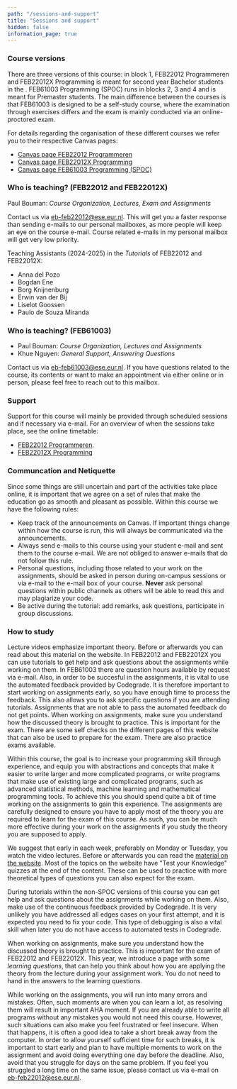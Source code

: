 ```yaml
---
path: "/sessions-and-support"
title: "Sessions and support"
hidden: false
information_page: true
---
```


### Course versions

There are three versions of this course: in block 1, FEB22012 Programmeren and FEB22012X Programming is meant for second year Bachelor students in the .
FEB61003 Programming (SPOC) runs in blocks 2, 3 and 4 and is meant for Premaster students. The main difference between the courses is that FEB61003 is
designed to be a self-study course, where the examination through exercises differs and the exam is mainly conducted via an online-proctored exam.

For details regarding the organisation of these different courses we refer you to their respective Canvas pages:

* [Canvas page FEB22012 Programmeren](https://canvas.eur.nl/courses/47744)
* [Canvas page FEB22012X Programming](https://canvas.eur.nl/courses/47863)
* [Canvas page FEB61003 Programming (SPOC)](https://canvas.eur.nl/courses/47919)

### Who is teaching? (FEB22012 and FEB22012X)

Paul Bouman: _Course Organization, Lectures, Exam and Assignments_

Contact us via [eb-feb22012@ese.eur.nl](mailto:eb-feb22012@ese.eur.nl). This will get you a faster response than sending e-mails to our personal mailboxes,
as more people will keep an eye on the course e-mail. Course related e-mails in my personal mailbox will get very low priority.

Teaching Assistants (2024-2025) in the _Tutorials_ of FEB22012 and FEB22012X:

* Anna del Pozo
* Bogdan Ene
* Borg Knijnenburg
* Erwin van der Bij
* Liselot Goossen
* Paulo de Souza Miranda

### Who is teaching? (FEB61003)

* Paul Bouman: _Course Organization, Lectures and Assignments_
* Khue Nguyen: _General Support, Answering Questions_

Contact us via [eb-feb61003@ese.eur.nl](mailto:eb-feb61003@ese.eur.nl). If you have questions related to the course, its contents or want to make an appointment via either online or in person, please feel free to reach out to this mailbox.

### Support

Support for this course will mainly be provided through scheduled sessions and if necessary via e-mail.
For an overview of when the sessions take place, see the online timetable:
* [FEB22012 Programmeren](https://timetables.eur.nl/link?timetables.0.key=FEB22012&timetables.0.type=module&timetables.0.source=2024&timetables.1.key=FEB22012_2024&timetables.1.type=timeedit_course&timetables.1.source=TimeEdit&ignoreEmpty=true&ignoreNotFound=true&view=list).
* [FEB22012X Programming](https://timetables.eur.nl/link?timetables.0.key=FEB22012X&timetables.0.type=module&timetables.0.source=2024&timetables.1.key=FEB22012X_2024&timetables.1.type=timeedit_course&timetables.1.source=TimeEdit&ignoreEmpty=true&ignoreNotFound=true&view=list)



### Communcation and Netiquette

Since some things are still uncertain and part of the activities take place online, it is important that we agree on a set of rules that make the education go as smooth and pleasant as possible. Within this course we have the following rules:

* Keep track of the announcements on Canvas. If important things change within how the course is run, this will always be communicated via the announcements.
* Always send e-mails to this course using your student e-mail and sent them to the course e-mail. We are not obliged to answer e-mails that do not follow this rule.
* Personal questions, including those related to your work on the assignments, should be asked in person during on-campus sessions or via e-mail to the e-mail box of your course. **Never** ask personal questions within public channels as others will be able to read this and may plagiarize your code.
* Be active during the tutorial: add remarks, ask questions, participate in group discussions.

### How to study

Lecture videos emphasize important theory. Before or afterwards you can read about this material on the website.
In FEB22012 and FEB22012X you can use tutorials to get help and ask questions about the assignments while working on them.
In FEB61003 there are question hours available by request via e-mail.
Also, in order to be succesful in the assignments, it is vital to use the automated feedback provided by Codegrade. It is therefore important to start working on assignments early, so you have enough time to process the feedback. This also allows you to ask specific questions if you are attending tutorials.
Assignments that are not able to pass the automated feedback do not get points.
When working on assignments, make sure you understand how the discussed theory is brought to practice. This is important for the exam. There are some self checks on the different pages of this website that can also be used to prepare for the exam. There are also practice exams available.

Within this course, the goal is to increase your programming skill through experience, and equip you with abstractions and concepts that make it easier to write
larger and more complicated programs, or write programs that make use of existing large and complicated programs, such as advanced statistical methods,
machine learning and mathematical programming tools. To achieve this you should spend quite a bit of time working on the assignments to gain this experience. The assignments are carefully designed to
ensure you have to apply most of the theory you are required to learn for the exam of this course. As such, you can be much more effective during your
work on the assignments if you study the theory you are supposed to apply.

We suggest that early in each week, preferably on Monday or Tuesday, you watch the video lectures.
Before or afterwards you can read the [material on the website](https://feb22012.ese.eur.nl).
Most of the topics on the website have "Test your Knowledge" quizzes at the end of the content.
These can be used to practice with more theoretical types of questions you can also expect for the exam.

During tutorials within the non-SPOC versions of this course you can get help and ask questions about the assignments while working on them.
Also, make use of the continuous feedback provided by Codegrade. It is very unlikely you have addressed all edges cases on your first attempt,
and it is expected you need to fix your code. This type of debugging is also a vital skill when later you do not have access to automated
tests in Codegrade.

When working on assignments, make sure you understand how the discussed theory is brought to practice. This is important for the exam of FEB22012 and FEB22012X.
This year, we introduce a page with some *learning questions*, that can help you think about how you are applying the theory from the lecture during your
assignment work. You do not need to hand in the answers to the learning questions.

While working on the assignments, you will run into many errors and mistakes. Often, such moments are when you can learn a lot, as resolving them will result in important AHA moment.
If you are already able to write all programs without any mistakes you would not need this course. However, such situations can also make you feel frustrated or feel insecure.
When that happens, it is often a good idea to take a short break away from the computer.
In order to allow yourself sufficient time for such breaks, it is important to start early and plan to have multiple moments to work on the assignment and avoid doing everything one day before the deadline.
Also, avoid that you struggle for days on the same problem. If you feel you struggled a long time on the same issue, please contact us via e-mail on  [eb-feb22012@ese.eur.nl](mailto:eb-feb22012@ese.eur.nl).
